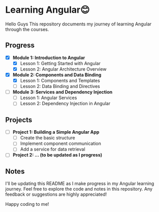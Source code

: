 # Learning Angular😊

Hello Guys This repository documents my journey of learning Angular through the courses.

## Progress

- [X] **Module 1: Introduction to Angular**
  - [X] Lesson 1: Getting Started with Angular
  - [X] Lesson 2: Angular Architecture Overview
- [X] **Module 2: Components and Data Binding**
  - [X] Lesson 1: Components and Templates
  - [ ] Lesson 2: Data Binding and Directives
- [ ] **Module 3: Services and Dependency Injection**
  - [ ] Lesson 1: Angular Services
  - [ ] Lesson 2: Dependency Injection in Angular

## Projects

- [ ] **Project 1: Building a Simple Angular App**
  - [ ] Create the basic structure
  - [ ] Implement component communication
  - [ ] Add a service for data retrieval
- [ ] **Project 2: ... (to be updated as I progress)**

## Notes

I'll be updating this README as I make progress in my Angular learning journey. Feel free to explore the code and notes in this repository. Any feedback or suggestions are highly appreciated!

Happy coding to me!
